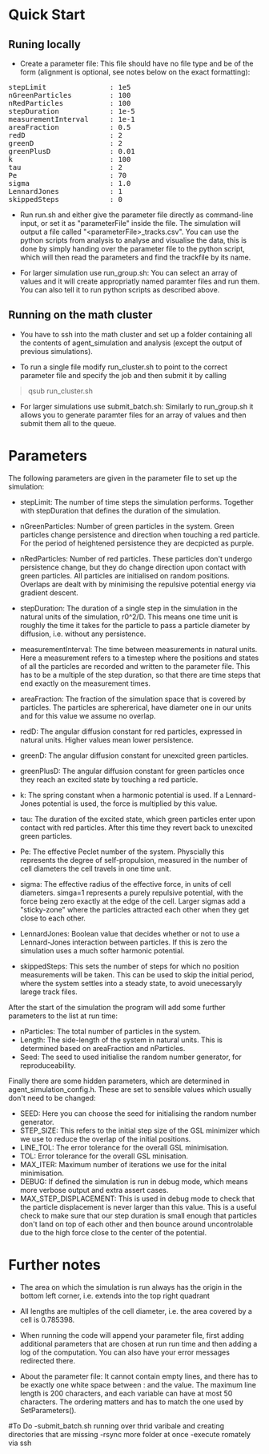 # Quick Start

## Runing locally

- Create a parameter file: This file should have no file type and be of the form (alignment is optional, see notes below on the exact formatting):
<pre>
stepLimit               : 1e5 
nGreenParticles         : 100 
nRedParticles           : 100
stepDuration            : 1e-5
measurementInterval     : 1e-1
areaFraction            : 0.5
redD                    : 2
greenD                  : 2
greenPlusD              : 0.01
k                       : 100
tau                     : 2
Pe                      : 70
sigma                   : 1.0
LennardJones            : 1
skippedSteps            : 0
</pre>

- Run run.sh and either give the parameter file directly as command-line input, or set it as "parameterFile" inside the file. The simulation will output a file called "\<parameterFile>_tracks.csv". You can use the python scripts from analysis to analyse and visualise the data, this is done by simply handing over the parameter file to the python script, which will then read the parameters and find the trackfile by its name.

- For larger simulation use run_group.sh: You can select an array of values and it will create appropriatly named paramter files and run them. You can also tell it to run python scripts as described above.

## Running on the math cluster

- You have to ssh into the math cluster and set up a folder containing all the contents of agent_simulation and analysis (except the output of previous simulations).

- To run a single file modify run_cluster.sh to point to the correct parameter file and specify the job and then submit it by calling
> qsub run_cluster.sh

- For larger simulations use submit_batch.sh: Similarly to run_group.sh it allows you to generate paramter files for an array of values and then submit them all to the queue.

# Parameters

The following parameters are given in the parameter file to set up the simulation:

- stepLimit: The number of time steps the simulation performs. Together with stepDuration that defines the duration of the simulation.

- nGreenParticles: Number of green particles in the system. Green particles change persistence and direction when touching a red particle. For the period of heightened persistence they are decpicted as purple. 

- nRedParticles: Number of red particles. These particles don't undergo persistence change, but they do change direction upon contact with green particles. All particles are initialised on random positions. Overlaps are dealt with by minimising the repulsive potential energy via gradient descent.

- stepDuration: The duration of a single step in the simulation in the natural units of the simulation, r0^2/D. This means one time unit is roughly the time it takes for the particle to pass a particle diameter by diffusion, i.e. without any persistence.

-  measurementInterval: The time between measurements in natural units. Here a measurement refers to a timestep where the positions and states of all the particles are recorded and written to the parameter file. This has to be a multiple of the step duration, so that there are time steps that end exactly on the measurement times.

- areaFraction: The fraction of the simulation space that is covered by particles. The particles are sphererical, have diameter one in our units and for this value we assume no overlap.

- redD: The angular diffusion constant for red particles, expressed in natural units. Higher values mean lower persistence.

- greenD: The angular diffusion constant for unexcited green particles.

- greenPlusD: The angular diffusion constant for green particles once they reach an excited state by touching a red particle.

- k: The spring constant when a harmonic potential is used. If a Lennard-Jones potential is used, the force is multiplied by this value.

- tau: The duration of the excited state, which green particles enter upon contact with red particles. After this time they revert back to unexcited green particles.

- Pe: The effective Peclet number of the system. Physcially this represents the degree of self-propulsion, measured in the number of cell diameters the cell travels in one time unit.

- sigma: The effective radius of the effective force, in units of cell diameters. simga=1 represents a purely repulsive potential, with the force being zero exactly at the edge of the cell. Larger sigmas add a "sticky-zone" where the particles attracted each other when they get close to each other. 

- LennardJones: Boolean value that decides whether or not to use a Lennard-Jones interaction between particles. If this is zero the simulation uses a much softer harmonic potential.

- skippedSteps: This sets the number of steps for which no position measurements will be taken. This can be used to skip the initial period, where the system settles into a steady state, to avoid unecessaryly larege track files.

After the start of the simulation the program will add some further parameters to the list at run time:

- nParticles: The total number of particles in the system.
- Length: The side-length of the system in natural units. This is determined based on areaFraction and nParticles.
- Seed: The seed to used initialise the random number generator, for reproduceability.

Finally there are some hidden parameters, which are determined in agent_simulation_config.h. These are set to sensible values which usually don't need to be changed:

- SEED: Here you can choose the seed for initialising the random number generator.
- STEP_SIZE: This refers to the initial step size of the GSL minimizer which we use to reduce the overlap of the initial positions.
- LINE_TOL: The error tolerance for the overall GSL minimisation.
- TOL: Error tolerance for the overall GSL minisation.
- MAX_ITER: Maximum number of iterations we use for the inital minimisation.
- DEBUG: If defined the simulation is run in debug mode, which means more verbose output and extra assert cases.
- MAX_STEP_DISPLACEMENT: This is used in debug mode to check that the particle displacement is never larger than this value. This is a useful check to make sure that our step duration is small enough that particles don't land on top of each other and then bounce around uncontrolable due to the high force close to the center of the potential.


# Further notes

- The area on which the simulation is run always has the origin in the bottom left corner, i.e. extends into the top right quadrant

- All lengths are multiples of the cell diameter, i.e. the area covered by a cell is 0.785398.

- When running the code will append your parameter file, first adding additional parameters that are chosen at run run time and then adding a log of the computation. You can also have your error messages redirected there.

- About the parameter file: It cannot contain empty lines, and there has to be exactly one white space between : and the value. The maximum line length is 200 characters, and each variable can have at most 50 characters. The ordering matters and has to match the one used by SetParameters().

#To Do
-submit_batch.sh running over thrid varibale and creating directories that are missing
-rsync more folder at once
-execute romately via ssh
